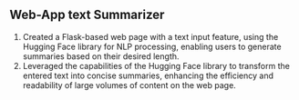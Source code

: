 ## Web-App text Summarizer
1) Created a Flask-based web page with a text input feature, using the Hugging Face library for NLP processing, enabling users to generate summaries based on their desired length.
2) Leveraged the capabilities of the Hugging Face library to transform the entered text into concise summaries, enhancing the efficiency and readability of large volumes of content on the web page.


